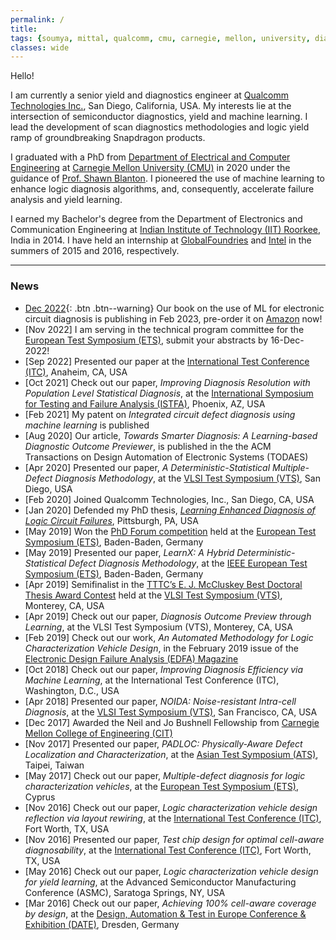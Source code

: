 ```yaml
---
permalink: /
title:
tags: {soumya, mittal, qualcomm, cmu, carnegie, mellon, university, diagnosis, silicon, debug, dft, atpg, yield, failure, pfa, machine learning, failure analysis, iit, graduate, phd, roorkee, intel, globalfoundries}
classes: wide
---
```


Hello!

I am currently a senior yield and diagnostics engineer at [Qualcomm Technologies Inc.](https://www.qualcomm.com/home), San Diego, California, USA. My interests lie at the intersection of semiconductor diagnostics, yield and machine learning.  I lead the development of scan diagnostics methodologies and logic yield ramp of groundbreaking Snapdragon products.

I graduated with a PhD from [Department of Electrical and Computer Engineering](http://www.ece.cmu.edu/) at [Carnegie Mellon University (CMU)](http://www.cmu.edu/) in 2020 under the guidance of [Prof. Shawn Blanton](http://www.ece.cmu.edu/~actl). I pioneered the use of machine learning to enhance logic diagnosis algorithms, and, consequently, accelerate failure analysis and yield learning.

I earned my Bachelor's degree from the Department of Electronics and Communication Engineering at [Indian Institute of Technology (IIT) Roorkee](https://www.iitr.ac.in/), India in 2014. I have held an internship at [GlobalFoundries](https://www.globalfoundries.com/) and [Intel](https://www.intel.com) in the summers of 2015 and 2016, respectively.

---

### News
+ [Dec 2022](https://soumyamittal.github.io/machine-learning-in-logic-circuit-diagnosis/){: .btn .btn--warning} Our book on the use of ML for electronic circuit diagnosis is publishing in Feb 2023, pre-order it on [Amazon](https://www.amazon.com/Machine-Learning-Support-Diagnosis-System/dp/3031196384) now!
+ [Nov 2022] I am serving in the technical program committee for the [European Test Symposium (ETS)](https://cas.polito.it/ETS23/#/program), submit your abstracts by 16-Dec-2022!
+ [Sep 2022] Presented our paper at the [International Test Conference (ITC)](http://www.itctestweek.org/), Anaheim, CA, USA
+ [Oct 2021] Check out our paper, *Improving Diagnosis Resolution with Population Level Statistical Diagnosis*, at the [International Symposium for Testing and Failure Analysis (ISTFA)](https://www.asminternational.org/web/istfa), Phoenix, AZ, USA
+ [Feb 2021] My patent on *Integrated circuit defect diagnosis using machine learning* is published
+ [Aug 2020] Our article, *Towards Smarter Diagnosis: A Learning-based Diagnostic Outcome Previewer*, is published in the the ACM Transactions on Design Automation of Electronic Systems (TODAES)
+ [Apr 2020] Presented our paper, *A Deterministic-Statistical Multiple-Defect Diagnosis Methodology*, at the [VLSI Test Symposium (VTS)](https://tttc-vts.org/public_html/new/2020/home/index.html), San Diego, USA
+ [Feb 2020] Joined Qualcomm Technologies, Inc., San Diego, CA, USA
+ [Jan 2020] Defended my PhD thesis, [*Learning Enhanced Diagnosis of Logic Circuit Failures*](https://kilthub.cmu.edu/articles/thesis/Learning_Enhanced_Diagnosis_of_Logic_Circuit_Failures/11962164), Pittsburgh, PA, USA
+ [May 2019] Won the [PhD Forum competition](https://www.testgroup.polito.it/ets19/phd-forum/) held at the [European Test Symposium (ETS)](https://www.testgroup.polito.it/ets19/), Baden-Baden, Germany
+ [May 2019] Presented our paper, *LearnX: A Hybrid Deterministic-Statistical Defect Diagnosis Methodology*, at the [IEEE European Test Symposium (ETS)](https://www.testgroup.polito.it/ets19/), Baden-Baden, Germany
+ [Apr 2019] Semifinalist in the [TTTC’s E. J. McCluskey Best Doctoral Thesis Award Contest](http://tttc-vts.org/public_html/new/2019/doctoral-thesis-award/) held at the [VLSI Test Symposium (VTS)](http://tttc-vts.org/public_html/new/2019/), Monterey, CA, USA
+ [Apr 2019] Check out our paper, *Diagnosis Outcome Preview through Learning*, at the VLSI Test Symposium (VTS), Monterey, CA, USA
+ [Feb 2019] Check out our work, *An Automated Methodology for Logic Characterization Vehicle Design*, in the February 2019 issue of the [Electronic Design Failure Analysis (EDFA) Magazine](https://www.asminternational.org/web/edfas/news/edfa/-/journal_content/56/10192/36324098/MAGAZINE)
+ [Oct 2018] Check out our paper, *Improving Diagnosis Efficiency via Machine Learning*, at the International Test Conference (ITC), Washington, D.C., USA
+ [Apr 2018] Presented our paper, *NOIDA: Noise-resistant Intra-cell Diagnosis*, at the [VLSI Test Symposium (VTS)](http://www.tttc-vts.org/public_html/new/2018/), San Francisco, CA, USA
+ [Dec 2017] Awarded the Neil and Jo Bushnell Fellowship from [Carnegie Mellon College of Engineering (CIT)](https://www.cit.cmu.edu)
+ [Nov 2017] Presented our paper, *PADLOC: Physically-Aware Defect Localization and Characterization*, at the [Asian Test Symposium (ATS)](http://ares.ee.ncu.edu.tw/ats17/index.php), Taipei, Taiwan
+ [May 2017] Check out our paper, *Multiple-defect diagnosis for logic characterization vehicles*, at the [European Test Symposium (ETS)](https://ets17.org.cy/), Cyprus
+ [Nov 2016] Check out our paper, *Logic characterization vehicle design reflection via layout rewiring*, at the [International Test Conference (ITC)](https://web.archive.org/web/20161207123429/http://www.itctestweek.org/), Fort Worth, TX, USA
+ [Nov 2016] Presented our paper, *Test chip design for optimal cell-aware diagnosability*, at the [International Test Conference (ITC)](https://web.archive.org/web/20161207123429/http://www.itctestweek.org/), Fort Worth, TX, USA
+ [May 2016] Check out our paper, *Logic characterization vehicle design for yield learning*, at the Advanced Semiconductor Manufacturing Conference (ASMC), Saratoga Springs, NY, USA
+ [Mar 2016] Check out our paper, *Achieving 100% cell-aware coverage by design*, at the [Design, Automation & Test in Europe Conference & Exhibition (DATE)](https://past.date-conference.com/proceedings-archive/2016/html/toc.html#s27), Dresden, Germany
